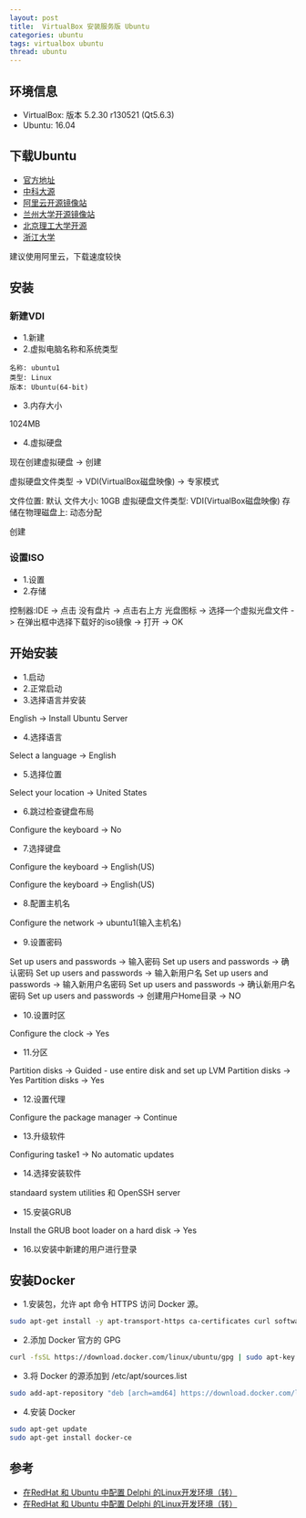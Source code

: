 ```yaml
---
layout: post
title:  VirtualBox 安装服务版 Ubuntu
categories: ubuntu
tags: virtualbox ubuntu
thread: ubuntu
---
```


## 环境信息

* VirtualBox: 版本 5.2.30 r130521 (Qt5.6.3)
* Ubuntu: 16.04

## 下载Ubuntu

* [官方地址](http://releases.ubuntu.com/16.04/)
* [中科大源](http://mirrors.ustc.edu.cn/ubuntu-releases/16.04/)
* [阿里云开源镜像站](http://mirrors.aliyun.com/ubuntu-releases/16.04/)
* [兰州大学开源镜像站](http://mirror.lzu.edu.cn/ubuntu-releases/16.04/)
* [北京理工大学开源](http://mirror.bit.edu.cn/ubuntu-releases/16.04/)
* [浙江大学](http://mirrors.zju.edu.cn/ubuntu-releases/16.04/)

建议使用阿里云，下载速度较快

## 安装

### 新建VDI

* 1.新建
* 2.虚拟电脑名称和系统类型

```text
名称: ubuntu1
类型: Linux
版本: Ubuntu(64-bit)
```

* 3.内存大小

1024MB

* 4.虚拟硬盘

现在创建虚拟硬盘 -> 创建

虚拟硬盘文件类型 -> VDI(VirtualBox磁盘映像) -> 专家模式

文件位置: 默认
文件大小: 10GB
虚拟硬盘文件类型: VDI(VirtualBox磁盘映像)
存储在物理磁盘上: 动态分配

创建

### 设置ISO

* 1.设置
* 2.存储

控制器:IDE -> 点击 没有盘片 -> 点击右上方 光盘图标 -> 选择一个虚拟光盘文件 -> 在弹出框中选择下载好的iso镜像 -> 打开 -> OK

## 开始安装

* 1.启动
* 2.正常启动
* 3.选择语言并安装

English -> Install Ubuntu Server

* 4.选择语言

Select a language -> English

* 5.选择位置

Select your location -> United States

* 6.跳过检查键盘布局

Configure the keyboard -> No

* 7.选择键盘

Configure the keyboard -> English(US)

Configure the keyboard -> English(US)

* 8.配置主机名

Configure the network -> ubuntu1(输入主机名)

* 9.设置密码

Set up users and passwords -> 输入密码
Set up users and passwords -> 确认密码
Set up users and passwords -> 输入新用户名
Set up users and passwords -> 输入新用户名密码
Set up users and passwords -> 确认新用户名密码
Set up users and passwords -> 创建用户Home目录 -> NO

* 10.设置时区

Configure the clock -> Yes

* 11.分区

Partition disks -> Guided - use entire disk and set up LVM
Partition disks -> Yes
Partition disks -> Yes

* 12.设置代理

Configure the package manager -> Continue

* 13.升级软件

Configuring taske1 -> No automatic updates

* 14.选择安装软件

standaard system utilities 和 OpenSSH server

* 15.安装GRUB

Install the GRUB boot loader on a hard disk -> Yes

* 16.以安装中新建的用户进行登录

## 安装Docker

* 1.安装包，允许 apt 命令 HTTPS 访问 Docker 源。

```bash
sudo apt-get install -y apt-transport-https ca-certificates curl software-properties-common
```

* 2.添加 Docker 官方的 GPG

```bash
curl -fsSL https://download.docker.com/linux/ubuntu/gpg | sudo apt-key add -
```

* 3.将 Docker 的源添加到 /etc/apt/sources.list

```bash
sudo add-apt-repository "deb [arch=amd64] https://download.docker.com/linux/ubuntu $(lsb_release -cs) stable"
```

* 4.安装 Docker

```bash
sudo apt-get update
sudo apt-get install docker-ce
```

## 参考

* [在RedHat 和 Ubuntu 中配置 Delphi 的Linux开发环境（转）](https://www.cnblogs.com/xalion/p/6368899.html)
* [在RedHat 和 Ubuntu 中配置 Delphi 的Linux开发环境（转）](http://chapmanworld.com/2016/12/29/configure-delphi-and-redhat-or-ubuntu-for-linux-development/)
